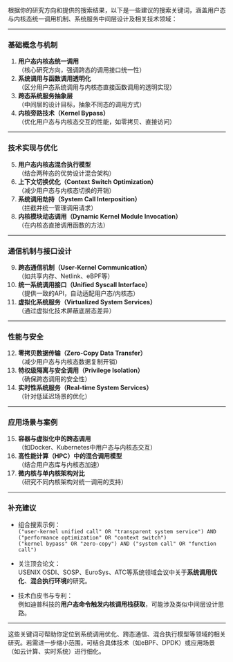 根据你的研究方向和提供的搜索结果，以下是一些建议的搜索关键词，涵盖用户态与内核态统一调用机制、系统服务中间层设计及相关技术领域：

---

### **基础概念与机制**

1. **用户态内核态统一调用**  
   （核心研究方向，强调跨态的调用接口统一性）
2. **系统调用与函数调用透明化**  
   （区分用户态系统调用与内核态直接函数调用的透明实现）
3. **跨态系统服务抽象层**  
   （中间层的设计目标，抽象不同态的调用方式）
4. **内核旁路技术（Kernel Bypass）**  
   （优化用户态与内核态交互的性能，如零拷贝、直接访问）

---

### **技术实现与优化**

5. **用户态内核态混合执行模型**  
   （结合两种态的优势设计混合架构）
6. **上下文切换优化（Context Switch Optimization）**  
   （减少用户态与内核态切换的开销）
7. **系统调用劫持（System Call Interposition）**  
   （拦截并统一管理调用请求）
8. **内核模块动态调用（Dynamic Kernel Module Invocation）**  
   （在内核态直接调用函数的方法）

---

### **通信机制与接口设计**

9. **跨态通信机制（User-Kernel Communication）**  
   （如共享内存、Netlink、eBPF等）
10. **统一系统调用接口（Unified Syscall Interface）**  
    （提供一致的API，自动适配用户态/内核态）
11. **虚拟化系统服务（Virtualized System Services）**  
    （通过虚拟化技术屏蔽底层态差异）

---

### **性能与安全**

12. **零拷贝数据传输（Zero-Copy Data Transfer）**  
    （减少用户态与内核态数据复制开销）
13. **特权级隔离与安全调用（Privilege Isolation）**  
    （确保跨态调用的安全性）
14. **实时性系统服务（Real-time System Services）**  
    （针对低延迟场景的优化）

---

### **应用场景与案例**

15. **容器与虚拟化中的跨态调用**  
    （如Docker、Kubernetes中用户态与内核态交互）
16. **高性能计算（HPC）中的混合调用模型**  
    （结合用户态库与内核态加速）
17. **微内核与单内核架构对比**  
    （研究不同内核架构对统一调用的支持）

---

### **补充建议**

- 组合搜索示例：  
  `("user-kernel unified call" OR "transparent system service") AND ("performance optimization" OR "context switch")`  
  `("kernel bypass" OR "zero-copy") AND ("system call" OR "function call")`

- 关注顶会论文：  
  USENIX OSDI、SOSP、EuroSys、ATC等系统领域会议中关于**系统调用优化**、**混合执行环境**的研究。

- 技术白皮书与专利：  
  例如迪普科技的**用户态命令触发内核调用栈获取**，可能涉及类似中间层设计思路。

---

这些关键词可帮助你定位到系统调用优化、跨态通信、混合执行模型等领域的相关研究。若需进一步缩小范围，可结合具体技术（如eBPF、DPDK）或应用场景（如云计算、实时系统）进行细化。

